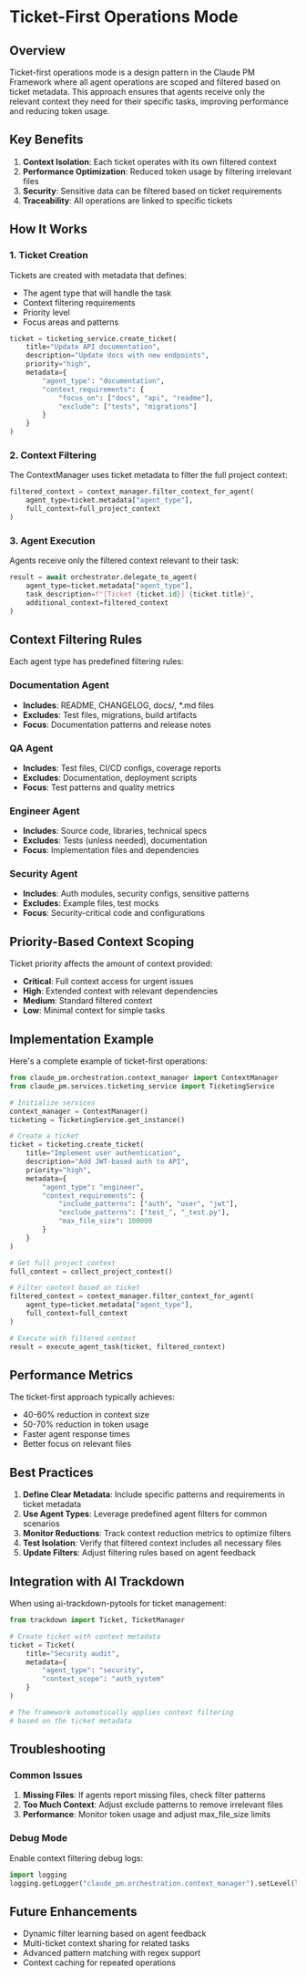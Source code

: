 # Ticket-First Operations Mode

## Overview

Ticket-first operations mode is a design pattern in the Claude PM Framework where all agent operations are scoped and filtered based on ticket metadata. This approach ensures that agents receive only the relevant context they need for their specific tasks, improving performance and reducing token usage.

## Key Benefits

1. **Context Isolation**: Each ticket operates with its own filtered context
2. **Performance Optimization**: Reduced token usage by filtering irrelevant files
3. **Security**: Sensitive data can be filtered based on ticket requirements
4. **Traceability**: All operations are linked to specific tickets

## How It Works

### 1. Ticket Creation

Tickets are created with metadata that defines:
- The agent type that will handle the task
- Context filtering requirements
- Priority level
- Focus areas and patterns

```python
ticket = ticketing_service.create_ticket(
    title="Update API documentation",
    description="Update docs with new endpoints",
    priority="high",
    metadata={
        "agent_type": "documentation",
        "context_requirements": {
            "focus_on": ["docs", "api", "readme"],
            "exclude": ["tests", "migrations"]
        }
    }
)
```

### 2. Context Filtering

The ContextManager uses ticket metadata to filter the full project context:

```python
filtered_context = context_manager.filter_context_for_agent(
    agent_type=ticket.metadata["agent_type"],
    full_context=full_project_context
)
```

### 3. Agent Execution

Agents receive only the filtered context relevant to their task:

```python
result = await orchestrator.delegate_to_agent(
    agent_type=ticket.metadata["agent_type"],
    task_description=f"[Ticket {ticket.id}] {ticket.title}",
    additional_context=filtered_context
)
```

## Context Filtering Rules

Each agent type has predefined filtering rules:

### Documentation Agent
- **Includes**: README, CHANGELOG, docs/, *.md files
- **Excludes**: Test files, migrations, build artifacts
- **Focus**: Documentation patterns and release notes

### QA Agent
- **Includes**: Test files, CI/CD configs, coverage reports
- **Excludes**: Documentation, deployment scripts
- **Focus**: Test patterns and quality metrics

### Engineer Agent
- **Includes**: Source code, libraries, technical specs
- **Excludes**: Tests (unless needed), documentation
- **Focus**: Implementation files and dependencies

### Security Agent
- **Includes**: Auth modules, security configs, sensitive patterns
- **Excludes**: Example files, test mocks
- **Focus**: Security-critical code and configurations

## Priority-Based Context Scoping

Ticket priority affects the amount of context provided:

- **Critical**: Full context access for urgent issues
- **High**: Extended context with relevant dependencies
- **Medium**: Standard filtered context
- **Low**: Minimal context for simple tasks

## Implementation Example

Here's a complete example of ticket-first operations:

```python
from claude_pm.orchestration.context_manager import ContextManager
from claude_pm.services.ticketing_service import TicketingService

# Initialize services
context_manager = ContextManager()
ticketing = TicketingService.get_instance()

# Create a ticket
ticket = ticketing.create_ticket(
    title="Implement user authentication",
    description="Add JWT-based auth to API",
    priority="high",
    metadata={
        "agent_type": "engineer",
        "context_requirements": {
            "include_patterns": ["auth", "user", "jwt"],
            "exclude_patterns": ["test_", "_test.py"],
            "max_file_size": 100000
        }
    }
)

# Get full project context
full_context = collect_project_context()

# Filter context based on ticket
filtered_context = context_manager.filter_context_for_agent(
    agent_type=ticket.metadata["agent_type"],
    full_context=full_context
)

# Execute with filtered context
result = execute_agent_task(ticket, filtered_context)
```

## Performance Metrics

The ticket-first approach typically achieves:
- 40-60% reduction in context size
- 50-70% reduction in token usage
- Faster agent response times
- Better focus on relevant files

## Best Practices

1. **Define Clear Metadata**: Include specific patterns and requirements in ticket metadata
2. **Use Agent Types**: Leverage predefined agent filters for common scenarios
3. **Monitor Reductions**: Track context reduction metrics to optimize filters
4. **Test Isolation**: Verify that filtered context includes all necessary files
5. **Update Filters**: Adjust filtering rules based on agent feedback

## Integration with AI Trackdown

When using ai-trackdown-pytools for ticket management:

```python
from trackdown import Ticket, TicketManager

# Create ticket with context metadata
ticket = Ticket(
    title="Security audit",
    metadata={
        "agent_type": "security",
        "context_scope": "auth_system"
    }
)

# The framework automatically applies context filtering
# based on the ticket metadata
```

## Troubleshooting

### Common Issues

1. **Missing Files**: If agents report missing files, check filter patterns
2. **Too Much Context**: Adjust exclude patterns to remove irrelevant files
3. **Performance**: Monitor token usage and adjust max_file_size limits

### Debug Mode

Enable context filtering debug logs:

```python
import logging
logging.getLogger("claude_pm.orchestration.context_manager").setLevel(logging.DEBUG)
```

## Future Enhancements

- Dynamic filter learning based on agent feedback
- Multi-ticket context sharing for related tasks
- Advanced pattern matching with regex support
- Context caching for repeated operations